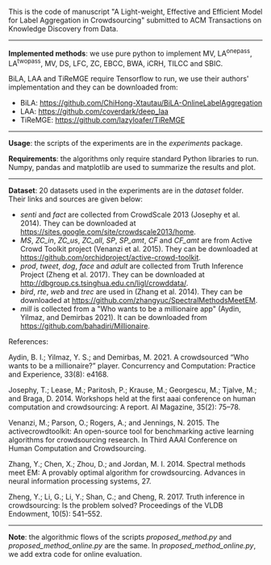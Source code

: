This is the code of manuscript "A Light-weight, Effective and Efficient Model for Label Aggregation in Crowdsourcing" submitted to ACM Transactions on Knowledge Discovery from Data.

------

**Implemented methods**: we use pure python to implement MV, LA<sup>onepass</sup>,  LA<sup>twopass</sup>, MV, DS, LFC, ZC, EBCC, BWA, iCRH, TILCC and SBIC.

BiLA, LAA and TiReMGE require Tensorflow to run, we use their authors' implementation and they can be downloaded from:

- BiLA: https://github.com/ChiHong-Xtautau/BiLA-OnlineLabelAggregation
- LAA: https://github.com/coverdark/deep_laa
- TiReMGE: https://github.com/lazyloafer/TiReMGE

------

**Usage**: the scripts of the experiments are in the *experiments* package.

**Requirements**: the algorithms only require standard Python libraries to run. Numpy, pandas and matplotlib are used to summarize the results and plot.

------

**Dataset**: 20 datasets used in the experiments are in the *dataset* folder. Their links and sources are given below:

- *senti* and *fact* are collected from  CrowdScale 2013 (Josephy et al. 2014). They can be downloaded at https://sites.google.com/site/crowdscale2013/home.
- *MS*, *ZC\_in*, *ZC\_us*, *ZC\_all*, *SP*, *SP\_amt*, *CF* and *CF\_amt* are from Active Crowd Toolkit project (Venanzi et al. 2015). They can be downloaded at https://github.com/orchidproject/active-crowd-toolkit.
- *prod*, *tweet*, *dog*, *face* and *adult* are collected from Truth Inference Project (Zheng et al. 2017). They can be downloaded at http://dbgroup.cs.tsinghua.edu.cn/ligl/crowddata/.
- *bird*, *rte*, *web* and *trec* are used in (Zhang et al. 2014). They can be downloaded at https://github.com/zhangyuc/SpectralMethodsMeetEM.
- *mill* is collected from a "Who wants to be a millionaire app" (Aydin, Yilmaz, and Demirbas 2021). It can be downloaded from https://github.com/bahadiri/Millionaire.

References:

Aydin, B. I.; Yilmaz, Y. S.; and Demirbas, M. 2021. A crowdsourced “Who wants to be a millionaire?” player. Concurrency and Computation: Practice and Experience, 33(8): e4168.

Josephy, T.; Lease, M.; Paritosh, P.; Krause, M.; Georgescu, M.; Tjalve, M.; and Braga, D. 2014. Workshops held at the first aaai conference on human computation and crowdsourcing: A report. AI Magazine, 35(2): 75–78.

Venanzi, M.; Parson, O.; Rogers, A.; and Jennings, N. 2015. The activecrowdtoolkit: An open-source tool for benchmarking active learning algorithms for crowdsourcing research. In Third AAAI Conference on Human Computation and Crowdsourcing.

Zhang, Y.; Chen, X.; Zhou, D.; and Jordan, M. I. 2014. Spectral methods meet EM: A provably optimal algorithm for crowdsourcing. Advances in neural information processing systems, 27.

Zheng, Y.; Li, G.; Li, Y.; Shan, C.; and Cheng, R. 2017. Truth inference in crowdsourcing: Is the problem solved? Proceedings of the VLDB Endowment, 10(5): 541–552.

------

**Note**: the algorithmic flows of the scripts *proposed_method.py* and *proposed_method_online.py* are the same.  In  *proposed_method_online.py*, we add extra code for online evaluation.
